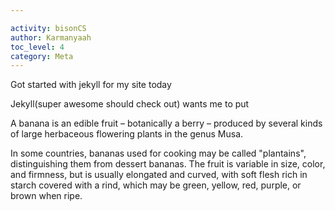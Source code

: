 ```yaml
---

activity: bisonCS
author: Karmanyaah
toc_level: 4
category: Meta
---
```

Got started with jekyll for my site today

Jekyll(super awesome should check out) wants me to put 

A banana is an edible fruit – botanically a berry – produced by several kinds of large herbaceous flowering plants in the genus Musa.

In some countries, bananas used for cooking may be called "plantains",
    distinguishing them from dessert bananas. The fruit is variable in size, color,
    and firmness, but is usually elongated and curved, with soft flesh rich in
    starch covered with a rind, which may be green, yellow, red, purple, or brown
    when ripe.